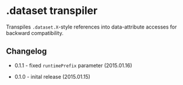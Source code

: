 # .dataset transpiler

Transpiles `.dataset.X`-style references into data-attribute accesses for backward compatibility.

## Changelog

* 0.1.1 - fixed `runtimePrefix` parameter (2015.01.16)

* 0.1.0 - inital release (2015.01.15)